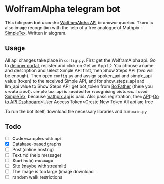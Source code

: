 # WolframAlpha telegram bot
This telegram bot uses the [WolframAlpha API](https://products.wolframalpha.com/api/faqs) to answer queries. There is also image recognition with the help of a free analogue of Mathpix - [SimpleTex](https://www.simpletex.net/). Written in aiogram.
## Usage
All api changes take place in `config.py`. First get the WolframAlpha api. Go to [deloper portal](https://developer.wolframalpha.com/access), register and click on Get an App ID. You choose a name and description and select Simple API first, then Show Steps API (two will be enough). Then open `config.py` and assign spoken_api and simple_api value (token) to the received Simple API, and for show_steps_api and llm_api value to Show Steps API.
get bot_token from [BotFather](https://t.me/BotFather) (there you create a bot).
simple_tex_api is needed for recognising pictures. I used [SimpleTex](https://www.simpletex.net/), because [mathpix api](https://docs.mathpix.com/#introduction) is paid. Also pass registration, then [API](https://www.simpletex.net/api)>[Go to API Dashboard](https://simpletex.net/user/center?menu=oapi)>User Access Token>Create New Token
All api are free

To run the bot itself, download the necessary libraries and run `main.py`

## Todo
- [ ] Code examples with api
- [x] Database-based graphs
- [ ] Post (online hosting)
- [ ] Text.md (help message)
- [ ] Start(help) message
- [ ] Site (maybe with streamlit)
- [ ] The image is too large (image download)
- [ ] random walk restrictions
